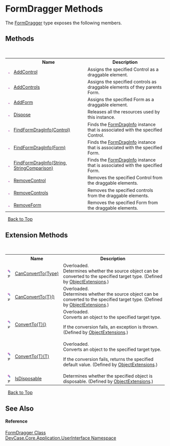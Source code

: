 # FormDragger Methods
 

The <a href="T_DevCase_Core_Application_UserInterface_FormDragger">FormDragger</a> type exposes the following members.


## Methods
&nbsp;<table><tr><th></th><th>Name</th><th>Description</th></tr><tr><td>![Public method](media/pubmethod.gif "Public method")</td><td><a href="M_DevCase_Core_Application_UserInterface_FormDragger_AddControl">AddControl</a></td><td>
Assigns the specified Control as a draggable element.</td></tr><tr><td>![Public method](media/pubmethod.gif "Public method")</td><td><a href="M_DevCase_Core_Application_UserInterface_FormDragger_AddControls">AddControls</a></td><td>
Assigns the specified controls as draggable elements of they parents Form.</td></tr><tr><td>![Public method](media/pubmethod.gif "Public method")</td><td><a href="M_DevCase_Core_Application_UserInterface_FormDragger_AddForm">AddForm</a></td><td>
Assigns the specified Form as a draggable element.</td></tr><tr><td>![Public method](media/pubmethod.gif "Public method")</td><td><a href="M_DevCase_Core_Application_UserInterface_FormDragger_Dispose">Dispose</a></td><td>
Releases all the resources used by this instance.</td></tr><tr><td>![Public method](media/pubmethod.gif "Public method")</td><td><a href="M_DevCase_Core_Application_UserInterface_FormDragger_FindFormDragInfo_1">FindFormDragInfo(Control)</a></td><td>
Finds the <a href="T_DevCase_Core_Application_UserInterface_FormDragInfo">FormDragInfo</a> instance that is associated with the specified Control.</td></tr><tr><td>![Public method](media/pubmethod.gif "Public method")</td><td><a href="M_DevCase_Core_Application_UserInterface_FormDragger_FindFormDragInfo_2">FindFormDragInfo(Form)</a></td><td>
Finds the <a href="T_DevCase_Core_Application_UserInterface_FormDragInfo">FormDragInfo</a> instance that is associated with the specified Form.</td></tr><tr><td>![Public method](media/pubmethod.gif "Public method")</td><td><a href="M_DevCase_Core_Application_UserInterface_FormDragger_FindFormDragInfo">FindFormDragInfo(String, StringComparison)</a></td><td>
Finds the <a href="T_DevCase_Core_Application_UserInterface_FormDragInfo">FormDragInfo</a> instance that is associated with the specified Form.</td></tr><tr><td>![Public method](media/pubmethod.gif "Public method")</td><td><a href="M_DevCase_Core_Application_UserInterface_FormDragger_RemoveControl">RemoveControl</a></td><td>
Removes the specified Control from the draggable elements.</td></tr><tr><td>![Public method](media/pubmethod.gif "Public method")</td><td><a href="M_DevCase_Core_Application_UserInterface_FormDragger_RemoveControls">RemoveControls</a></td><td>
Removes the specified controls from the draggable elements.</td></tr><tr><td>![Public method](media/pubmethod.gif "Public method")</td><td><a href="M_DevCase_Core_Application_UserInterface_FormDragger_RemoveForm">RemoveForm</a></td><td>
Removes the specified Form from the draggable elements.</td></tr></table>&nbsp;
<a href="#formdragger-methods">Back to Top</a>

## Extension Methods
&nbsp;<table><tr><th></th><th>Name</th><th>Description</th></tr><tr><td>![Public Extension Method](media/pubextension.gif "Public Extension Method")![Code example](media/CodeExample.png "Code example")</td><td><a href="M_DevCase_Core_Extensions_Object_ObjectExtensions_CanConvertTo">CanConvertTo(Type)</a></td><td>Overloaded.  
Determines whether the source object can be converted to the specified target type.
 (Defined by <a href="T_DevCase_Core_Extensions_Object_ObjectExtensions">ObjectExtensions</a>.)</td></tr><tr><td>![Public Extension Method](media/pubextension.gif "Public Extension Method")![Code example](media/CodeExample.png "Code example")</td><td><a href="M_DevCase_Core_Extensions_Object_ObjectExtensions_CanConvertTo__1">CanConvertTo(T)()</a></td><td>Overloaded.  
Determines whether the source object can be converted to the specified target type.
 (Defined by <a href="T_DevCase_Core_Extensions_Object_ObjectExtensions">ObjectExtensions</a>.)</td></tr><tr><td>![Public Extension Method](media/pubextension.gif "Public Extension Method")![Code example](media/CodeExample.png "Code example")</td><td><a href="M_DevCase_Core_Extensions_Object_ObjectExtensions_ConvertTo__1">ConvertTo(T)()</a></td><td>Overloaded.  
Converts an object to the specified target type. 

 If the conversion fails, an exception is thrown.
 (Defined by <a href="T_DevCase_Core_Extensions_Object_ObjectExtensions">ObjectExtensions</a>.)</td></tr><tr><td>![Public Extension Method](media/pubextension.gif "Public Extension Method")![Code example](media/CodeExample.png "Code example")</td><td><a href="M_DevCase_Core_Extensions_Object_ObjectExtensions_ConvertTo__1_1">ConvertTo(T)(T)</a></td><td>Overloaded.  
Converts an object to the specified target type. 

 If the conversion fails, returns the specified default value.
 (Defined by <a href="T_DevCase_Core_Extensions_Object_ObjectExtensions">ObjectExtensions</a>.)</td></tr><tr><td>![Public Extension Method](media/pubextension.gif "Public Extension Method")![Code example](media/CodeExample.png "Code example")</td><td><a href="M_DevCase_Core_Extensions_Object_ObjectExtensions_IsDisposable">IsDisposable</a></td><td>
Determines whether the specified object is disposable.
 (Defined by <a href="T_DevCase_Core_Extensions_Object_ObjectExtensions">ObjectExtensions</a>.)</td></tr></table>&nbsp;
<a href="#formdragger-methods">Back to Top</a>

## See Also


#### Reference
<a href="T_DevCase_Core_Application_UserInterface_FormDragger">FormDragger Class</a><br /><a href="N_DevCase_Core_Application_UserInterface">DevCase.Core.Application.UserInterface Namespace</a><br />